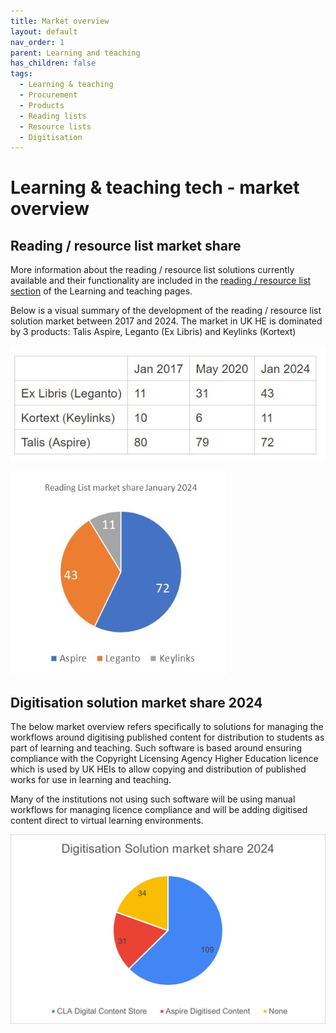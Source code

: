 ```yaml
---
title: Market overview
layout: default
nav_order: 1
parent: Learning and teaching
has_children: false
tags:
  - Learning & teaching
  - Procurement
  - Products
  - Reading lists
  - Resource lists
  - Digitisation
---
```


# Learning & teaching tech - market overview

## Reading / resource list market share

More information about the reading / resource list solutions currently available and their functionality are included in the [reading / resource list section](/learning-and-teaching/) of the Learning and teaching pages.

Below is a visual summary of the development of the reading / resource list solution market between 2017 and 2024. The market in UK HE is dominated by 3 products: Talis Aspire, Leganto (Ex Libris) and Keylinks (Kortext)

![Reading list market share 2017 - 2024](/assets/images/reading-list-marketshare-table.jpg 'Reading list market share table')

![Reading list market share 2024](/assets/images/reading-list-market-share-pie-chart.jpg 'Reading list market share 2024')

## Digitisation solution market share 2024

The below market overview refers specifically to solutions for managing the workflows around digitising published content for distribution to students as part of learning and teaching. Such software is based around ensuring compliance with the Copyright Licensing Agency Higher Education licence which is used by UK HEIs to allow copying and distribution of published works for use in learning and teaching.

Many of the institutions not using such software will be using manual workflows for managing licence compliance and will be adding digitised content direct to virtual learning environments.

![Digitisation market share 2024](/assets/images/digitisation-market-share-pie-chart.jpg 'Digitisation market share 2024')
